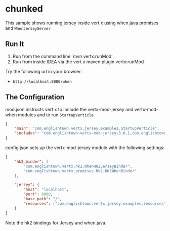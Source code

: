 # chunked

This sample shows running jersey inside vert.x using when.java promises and `WhenJerseyServer`

## Run It

1. Run from the command line `mvn vertx:runMod'
2. Run from inside IDEA via the vert.x maven plugin vertx:runMod


Try the following url in your browser:
* `http://localhost:8080/when`


## The Configuration

mod.json instructs vert.x to include the vertx-mod-jersey and vertx-mod-when modules and to run `StartupVerticle`
```json
{
    "main": "com.englishtown.vertx.jersey.examples.StartupVerticle",
    "includes": "com.englishtown~vertx-mod-jersey~3.0.1,com.englishtown~vertx-mod-when~3.0.0"
}
```

config.json sets up the vertx-mod-jersey module with the following settings:
```json
{
    "hk2_binder": [
        "com.englishtown.vertx.hk2.WhenHK2JerseyBinder",
        "com.englishtown.vertx.promises.hk2.HK2WhenBinder"
    ],

    "jersey": {
        "host": "localhost",
        "port": 8080,
        "base_path": "/",
        "resources": ["com.englishtown.vertx.jersey.examples.resources"]
    }
}
```

Note the hk2 bindings for Jersey and when.java.